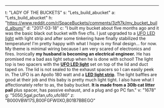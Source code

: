 ---
t: "LADY OF THE BUCKETS"
s: "Lets_build_abucket"
a: "Lets_build_abucket"
h: "https://www.reddit.com/r/SpaceBuckets/comments/3zft7k/my_bucket_build_album/"
d: "2017-03-18"
c: "I built my bucket about five months ago and it was the basic black out bucket with five cfls. I just upgraded to a <a href='https://amzn.to/36NO5zr'>UFO LED light</a> with light strip and after some tinkering have finally stabilized the temperature! I'm pretty happy with what I hope is my final design... for now. My theme is minimal wiring because I am very scared of electronics and fires. Ironically <strong>my husband is becoming an electrical engineer.</strong> He has promised me a bad ass light setup when he is done with school!
  The light top is two spacers with the <strong><a href='http://amzn.to/2nmndjP'>UFO LED light</a></strong> set on top of the lid and duct taped on. The lid is not sealed to the exhaust spacers so I can easily peek in. The UFO is an Apollo 180 watt and a <a href='http://www.amazon.com/gp/product/B00BPIWY28/ref=as_li_ss_tl?ie=UTF8&camp=1789&creative=390957&creativeASIN=B00BPIWY28&linkCode=as2&tag=spacbuck-20'><strong>LED light strip</strong></a>. The light baffles are good at their job and this baby is pretty much light tight. I also have what I affectionately refer to as, the baby bucket. <strong>It is made from a 30lb cat litter pail</strong> plus spacer, has passive exhaust, and a plug and go PC fan."
v: "1678"
g: "5050,5gal,pcfan,ufo,ufo180"
z: "B000VBW17S,B00FGFW0XO,B01B7BBEGO"
